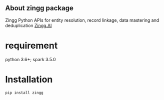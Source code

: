 ## About zingg package

Zingg Python APIs for entity resolution, record linkage, data mastering and deduplication
[Zingg.AI](https://www.zingg.ai) 

# requirement
python 3.6+; spark 3.5.0

# Installation

```
pip install zingg
``` 

